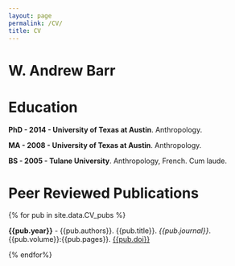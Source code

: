 ```yaml
---
layout: page
permalink: /CV/
title: CV
---
```


# W. Andrew Barr


# Education

**PhD - 2014 - University of Texas at Austin**. Anthropology.

**MA - 2008 - University of Texas at Austin**. Anthropology. 

**BS - 2005 - Tulane University**. Anthropology, French. Cum laude.

# Peer Reviewed Publications

{% for pub in site.data.CV_pubs %}

**{{pub.year}}** - {{pub.authors}}. {{pub.title}}. *{{pub.journal}}*. {{pub.volume}}:{{pub.pages}}. [{{pub.doi}}](http://dx.doi.org/{{pub.doi}})

{% endfor%}